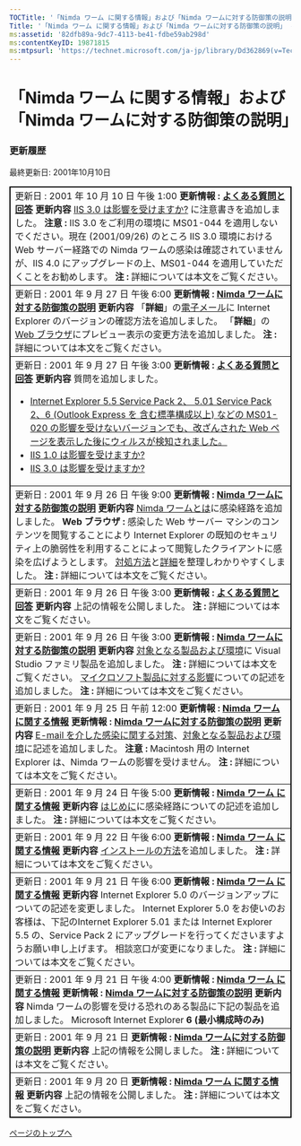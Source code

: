 ```yaml
---
TOCTitle: '「Nimda ワーム に関する情報」および「Nimda ワームに対する防御策の説明」 ‐ 更新履歴'
Title: '「Nimda ワーム に関する情報」および「Nimda ワームに対する防御策の説明」 ‐ 更新履歴'
ms:assetid: '82dfb89a-9dc7-4113-be41-fdbe59ab298d'
ms:contentKeyID: 19871815
ms:mtpsurl: 'https://technet.microsoft.com/ja-jp/library/Dd362869(v=TechNet.10)'
---
```


「Nimda ワーム に関する情報」および「Nimda ワームに対する防御策の説明」
=======================================================================

### 更新履歴

最終更新日: 2001年10月10日

 
<table style="border:1px solid black;">
<colgroup>
<col width="100%" />
</colgroup>
<tbody>
<tr class="odd">
<td style="border:1px solid black;">更新日 : 2001 年 10 月 10 日 午後 1:00
<strong>更新情報 :</strong> <a href="https://technet.microsoft.com/ja-jp/library/fcd307d1-7b02-4658-87b0-1855ebb0ff5d(v=TechNet.10)"><strong>よくある質問と回答</strong></a>
<strong>更新内容</strong>
<a href="http://go.microsoft.com/fwlink/?linkid=139413">IIS 3.0 は影響を受けますか?</a> に注意書きを追加しました。
<strong>注意 :</strong> IIS 3.0 をご利用の環境に MS01-044 を適用しないでください。現在 (2001/09/26) のところ IIS 3.0 環境における Web サーバー経路での Nimda ワームの感染は確認されていませんが、IIS 4.0 にアップグレードの上、MS01-044 を適用していただくことをお勧めします。
<strong>注 :</strong> 詳細については本文をご覧ください。</td>
</tr>
<tr class="even">
<td style="border:1px solid black;">更新日 : 2001 年 9 月 27 日 午後 6:00
<strong>更新情報 :</strong> <a href="https://technet.microsoft.com/ja-jp/library/57019085-263b-4ecb-93de-e200cea1d78f(v=TechNet.10)"><strong>Nimda ワームに対する防御策の説明</strong></a>
<strong>更新内容</strong>
「<strong>詳細</strong>」の<a href="http://go.microsoft.com/fwlink/?linkid=139414">電子メール</a>に Internet Explorer のバージョンの確認方法を追加しました。
「<strong>詳細</strong>」の<a href="https://technet.microsoft.com/ja-jp/library/57019085-263b-4ecb-93de-e200cea1d78f(v=TechNet.10)">Web ブラウザ</a>にプレビュー表示の変更方法を追加しました。
<strong>注 :</strong> 詳細については本文をご覧ください。</td>
</tr>
<tr class="odd">
<td style="border:1px solid black;">更新日 : 2001 年 9 月 27 日 午後 3:00
<strong>更新情報 :</strong> <a href="https://technet.microsoft.com/ja-jp/library/fcd307d1-7b02-4658-87b0-1855ebb0ff5d(v=TechNet.10)"><strong>よくある質問と回答</strong></a>
<strong>更新内容</strong>
質問を追加しました。
<ul>
<li><a href="https://technet.microsoft.com/ja-jp/library/fcd307d1-7b02-4658-87b0-1855ebb0ff5d(v=TechNet.10)">Internet Explorer 5.5 Service Pack 2、 5.01 Service Pack 2、6 (Outlook Express を 含む標準構成以上) などの MS01-020 の影響を受けないバージョンでも、改ざんされた Web ページを表示した後にウィルスが検知されました。</a></li>
<li><a href="http://go.microsoft.com/fwlink/?linkid=138587">IIS 1.0 は影響を受けますか?</a></li>
<li><a href="http://go.microsoft.com/fwlink/?linkid=139418">IIS 3.0 は影響を受けますか?</a></li>
</ul></td>
</tr>
<tr class="even">
<td style="border:1px solid black;">更新日 : 2001 年 9 月 26 日 午後 9:00
<strong>更新情報 :</strong> <a href="https://technet.microsoft.com/ja-jp/library/57019085-263b-4ecb-93de-e200cea1d78f(v=TechNet.10)"><strong>Nimda ワームに対する防御策の説明</strong></a>
<strong>更新内容</strong>
<a href="http://go.microsoft.com/fwlink/?linkid=139414">Nimda ワームとは</a>に感染経路を追加しました。
<strong>Web ブラウザ :</strong> 感染した Web サーバー マシンのコンテンツを閲覧することにより Internet Explorer の既知のセキュリティ上の脆弱性を利用することによって閲覧したクライアントに感染を広げようとします。
<a href="https://technet.microsoft.com/ja-jp/library/57019085-263b-4ecb-93de-e200cea1d78f(v=TechNet.10)">対処方法</a>と<a href="https://technet.microsoft.com/ja-jp/library/57019085-263b-4ecb-93de-e200cea1d78f(v=TechNet.10)">詳細</a>を整理しわかりやすくしました。
<strong>注 :</strong> 詳細については本文をご覧ください。</td>
</tr>
<tr class="odd">
<td style="border:1px solid black;">更新日 : 2001 年 9 月 26 日 午後 3:00
<strong>更新情報 :</strong> <a href="https://technet.microsoft.com/ja-jp/library/fcd307d1-7b02-4658-87b0-1855ebb0ff5d(v=TechNet.10)"><strong>よくある質問と回答</strong></a>
<strong>更新内容</strong>
上記の情報を公開しました。
<strong>注 :</strong> 詳細については本文をご覧ください。</td>
</tr>
<tr class="even">
<td style="border:1px solid black;">更新日 : 2001 年 9 月 26 日 午後 3:00
<strong>更新情報 :</strong> <a href="https://technet.microsoft.com/ja-jp/library/57019085-263b-4ecb-93de-e200cea1d78f(v=TechNet.10)"><strong>Nimda ワームに対する防御策の説明</strong></a>
<strong>更新内容</strong>
<a href="http://go.microsoft.com/fwlink/?linkid=139417">対象となる製品および環境</a>に Visual Studio ファミリ製品を追加しました。
<strong>注 :</strong> 詳細については本文をご覧ください。
<a href="https://technet.microsoft.com/ja-jp/library/57019085-263b-4ecb-93de-e200cea1d78f(v=TechNet.10)">マイクロソフト製品に対する影響</a>についての記述を追加しました。
<strong>注 :</strong> 詳細については本文をご覧ください。</td>
</tr>
<tr class="odd">
<td style="border:1px solid black;">更新日 : 2001 年 9 月 25 日 午前 12:00
<strong>更新情報 :</strong> <a href="https://technet.microsoft.com/ja-jp/library/95e421f4-9551-492b-b751-28477191ed5c(v=TechNet.10)"><strong>Nimda ワーム に関する情報</strong></a>
<strong>更新情報 :</strong> <a href="https://technet.microsoft.com/ja-jp/library/57019085-263b-4ecb-93de-e200cea1d78f(v=TechNet.10)"><strong>Nimda ワームに対する防御策の説明</strong></a>
<strong>更新内容</strong>
<a href="https://technet.microsoft.com/ja-jp/library/95e421f4-9551-492b-b751-28477191ed5c(v=TechNet.10)">E-mail を介した感染に関する対策</a>、<a href="http://go.microsoft.com/fwlink/?linkid=139417">対象となる製品および環境</a>に記述を追加しました。
<strong>注意 :</strong> Macintosh 用の Internet Explorer は、Nimda ワームの影響を受けません。
<strong>注 :</strong> 詳細については本文をご覧ください。</td>
</tr>
<tr class="even">
<td style="border:1px solid black;">更新日 : 2001 年 9 月 24 日 午後 5:00
<strong>更新情報 :</strong> <a href="https://technet.microsoft.com/ja-jp/library/95e421f4-9551-492b-b751-28477191ed5c(v=TechNet.10)"><strong>Nimda ワーム に関する情報</strong></a>
<strong>更新内容</strong>
<a href="http://go.microsoft.com/fwlink/?linkid=139416">はじめに</a>に感染経路についての記述を追加しました。
<strong>注 :</strong> 詳細については本文をご覧ください。</td>
</tr>
<tr class="odd">
<td style="border:1px solid black;">更新日 : 2001 年 9 月 22 日 午後 6:00
<strong>更新情報 :</strong> <a href="https://technet.microsoft.com/ja-jp/library/95e421f4-9551-492b-b751-28477191ed5c(v=TechNet.10)"><strong>Nimda ワーム に関する情報</strong></a>
<strong>更新内容</strong>
<a href="http://go.microsoft.com/fwlink/?linkid=139415">インストールの方法</a>を追加しました。
<strong>注 :</strong> 詳細については本文をご覧ください。</td>
</tr>
<tr class="even">
<td style="border:1px solid black;">更新日 : 2001 年 9 月 21 日 午後 6:00
<strong>更新情報 :</strong> <a href="https://technet.microsoft.com/ja-jp/library/95e421f4-9551-492b-b751-28477191ed5c(v=TechNet.10)"><strong>Nimda ワーム に関する情報</strong></a>
<strong>更新内容</strong>
Internet Explorer 5.0 のバージョンアップについての記述を変更しました。
Internet Explorer 5.0 をお使いのお客様は、下記のInternet Explorer 5.01 または Internet Explorer 5.5 の、Service Pack 2 にアップグレードを行ってくださいますようお願い申し上げます。
相談窓口が変更になりました。
<strong>注 :</strong> 詳細については本文をご覧ください。</td>
</tr>
<tr class="odd">
<td style="border:1px solid black;">更新日 : 2001 年 9 月 21 日 午後 4:00
<strong>更新情報 :</strong> <a href="https://technet.microsoft.com/ja-jp/library/95e421f4-9551-492b-b751-28477191ed5c(v=TechNet.10)"><strong>Nimda ワーム に関する情報</strong></a>
<strong>更新情報 :</strong> <a href="https://technet.microsoft.com/ja-jp/library/57019085-263b-4ecb-93de-e200cea1d78f(v=TechNet.10)"><strong>Nimda ワームに対する防御策の説明</strong></a>
<strong>更新内容</strong>
Nimda ワームの影響を受ける恐れのある製品に下記の製品を追加しました。
Microsoft Internet Explorer <strong>6 (最小構成時のみ)</strong></td>
</tr>
<tr class="even">
<td style="border:1px solid black;">更新日 : 2001 年 9 月 21 日
<strong>更新情報 :</strong> <a href="https://technet.microsoft.com/ja-jp/library/57019085-263b-4ecb-93de-e200cea1d78f(v=TechNet.10)"><strong>Nimda ワームに対する防御策の説明</strong></a>
<strong>更新内容</strong>
上記の情報を公開しました。
<strong>注 :</strong> 詳細については本文をご覧ください。</td>
</tr>
<tr class="odd">
<td style="border:1px solid black;">更新日 : 2001 年 9 月 20 日
<strong>更新情報 :</strong> <a href="https://technet.microsoft.com/ja-jp/library/95e421f4-9551-492b-b751-28477191ed5c(v=TechNet.10)"><strong>Nimda ワーム に関する情報</strong></a>
<strong>更新内容</strong>
上記の情報を公開しました。
<strong>注 :</strong> 詳細については本文をご覧ください。</td>
</tr>
</tbody>
</table>
 

[](#mainsection)[ページのトップへ](#mainsection)
